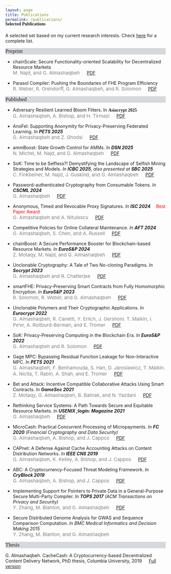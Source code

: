 ```yaml
---
layout: page
title: Publications
permalink: /publications/
---
```


<h4 style="font-family: 'Comic Sans MS'; margin-top: -30px;">Selected Publications</h4>

A selected set based on my current research interests. Check [here](https://scholar.google.com/citations?hl=en&user=QKIkII0AAAAJ&view_op=list_works&sortby=pubdate) for a complete list.<br/>

<div style="font-family: 'Comic Sans MS'; font-size:17px; background-color:rgb(213, 216, 220);margin-bottom:6px;">Preprint</div> 

* chainScale: Secure Functionality-oriented Scalability for Decentralized Resource Markets<br/> <span style="color:grey; font-size:15px;">M. Najd, and G. Almashaqbeh</span> &emsp; [PDF](https://arxiv.org/pdf/2509.20356)<br/>

* Parasol Compiler: Pushing the Boundaries of FHE Program Efficiency<br/>
  <span style="color:grey; font-size:15px;">R. Weber, R. Orendorff, G. Almashaqbeh, and R. Solomon</span> &emsp; [PDF](https://eprint.iacr.org/2025/1144.pdf)<br/>


<div style="font-family: 'Comic Sans MS'; font-size:17px; background-color:rgb(213, 216, 220);margin-bottom:6px;">Published</div> 

* Adversary Resilient Learned Bloom Filters. In <span style="font-family: Georgia, serif; font-weight: 600">Asiacrypt 2025</span><br/> <span style="color:grey; font-size:15px;">G. Almashaqbeh, A. Bishop, and H. Tirmazi</span> &emsp; [PDF](https://eprint.iacr.org/2024/754.pdf)<br/>

* AnoFel: Supporting Anonymity for Privacy-Preserving Federated Learning. _In **PETS 2025**_<br/> <span style="color:grey; font-size:15px;">G. Almashaqbeh and Z. Ghodsi</span> &emsp; [PDF](https://petsymposium.org/popets/2025/popets-2025-0051.pdf)<br/>

* ammBoost: State Growth Control for AMMs. _In **DSN 2025**_<br/> <span style="color:grey; font-size:15px;">N. Michel, M. Najd, and G. Almashaqbeh</span> &emsp; [PDF](https://eprint.iacr.org/2024/1021)<br/>

* SoK: Time to be Selfless?! Demystifying the Landscape of Selfish Mining Strategies and Models. _In **ICBC 2025**, also presented at **SBC 2025**_<br/> <span style="color:grey; font-size:15px;">C. Finkbeiner, M. Najd, J. Guskind, and G. Almashaqbeh</span> &emsp; [PDF](https://eprint.iacr.org/2025/43)<br/>

* Password-authenticated Cryptography from Consumable Tokens. _In **CSCML 2024**_<br/> <span style="color:grey; font-size:15px;">G. Almashaqbeh</span> &emsp; [PDF](https://eprint.iacr.org/2024/1283)<br/>

* Anonymous, Timed and Revocable Proxy Signatures. _In **ISC 2024**_ &emsp;<span style="color:red;">Best Paper Award</span><br/> <span style="color:grey; font-size:15px;">G. Almashaqbeh and A. Nitulescu</span>  &emsp; [PDF](https://eprint.iacr.org/2023/833)<br/>

* Competitive Policies for Online Collateral Maintenance. _In **AFT 2024**_<br/> <span style="color:grey; font-size:15px;">G. Almashaqbeh, S. Chen, and A. Russell</span> &emsp; [PDF](https://eprint.iacr.org/2024/1022)<br/>

* chainBoost: A Secure Performance Booster for Blockchain-based Resource Markets. _In **EuroS&P 2024**_<br/> <span style="color:grey; font-size:15px;">Z. Motaqy, M. Najd, and G. Almashaqbeh</span> &emsp; [PDF](https://eprint.iacr.org/2024/1020)<br/>

* Unclonable Cryptography: A Tale of Two No-cloning Paradigms. _In **Secrypt 2023**_<br/> <span style="color:grey; font-size:15px;">G. Almashaqbeh and R. Chatterjee</span> &emsp; [PDF](https://eprint.iacr.org/2023/702)<br/>

* smartFHE: Privacy-Preserving Smart Contracts from Fully Homomorphic Encryption. _In **EuroS&P 2023**_<br/> <span style="color:grey; font-size:15px;">R. Solomon, R. Weber, and G. Almashaqbeh</span> &emsp; [PDF](https://eprint.iacr.org/2021/133)<br/>

* Unclonable Polymers and Their Cryptographic Applications. _In **Eurocrypt 2022**_<br/> <span style="color:grey; font-size:15px;">G. Almashaqbeh, R. Canetti, Y. Erlich, J. Gershoni. T. Malkin, I. Pe’er, A. Roitburd-Berman, and E. Tromer</span> &emsp; [PDF](https://eprint.iacr.org/2022/658)<br/>

* SoK: Privacy-Preserving Computing in the Blockchain Era. _In **EuroS&P 2022**_<br/> <span style="color:grey; font-size:15px;">G. Almashaqbeh and R. Solomon</span> &emsp; [PDF](https://eprint.iacr.org/2021/727.pdf)<br/>

* Gage MPC: Bypassing Residual Function Leakage for Non-Interactive MPC. _In **PETS 2021**_<br/> <span style="color:grey; font-size:15px;">G. Almashaqbeh, F. Benhamouda, S. Han, D. Jaroslawicz, T. Malkin. A. Nicita, T. Rabin, A. Shah, and E. Tromer</span> &emsp; [PDF](https://eprint.iacr.org/2021/256)<br/>

* Bet and Attack: Incentive Compatible Collaborative Attacks Using Smart Contracts. _In **GameSec 2021**_<br/> <span style="color:grey; font-size:15px;">Z. Motaqy, G. Almashaqbeh, B. Bahrak, and N. Yazdani</span> &emsp; [PDF](https://arxiv.org/pdf/2010.12280.pdf)<br/>

* Rethinking Service Systems: A Path Towards Secure and Equitable Resource Markets. _In **USENIX ;login: Magazine 2021**_<br/> <span style="color:grey; font-size:15px;">G. Almashaqbeh</span> &emsp; [PDF](./preprint/almashaqbeh-login-21.pdf)<br/>

* MicroCash: Practical Concurrent Processing of Micropayments. _In **FC 2020** (Financial Cryptography and Data Security)_<br/> <span style="color:grey; font-size:15px;">G. Almashaqbeh, A. Bishop, and J. Cappos</span> &emsp; [PDF](https://arxiv.org/abs/1911.08520)<br/>
  
* CAPnet: A Defense Against Cache Accounting Attacks on Content Distribution Networks. _In **IEEE CNS 2019**_<br/> <span style="color:grey; font-size:15px;">G. Almashaqbeh, K. Kelley, A. Bishop, and J. Cappos</span> &emsp; [PDF](https://arxiv.org/abs/1906.10272)<br/>

* ABC: A Cryptocurrency-Focused Threat Modeling Framework. _In **CryBlock 2019**_<br/> <span style="color:grey; font-size:15px;">G. Almashaqbeh, A. Bishop, and J. Cappos</span> &emsp; [PDF](https://arxiv.org/abs/1903.03422)<br/>

* Implementing Support for Pointers to Private Data in a General-Purpose Secure Multi-Party Compiler. _In **TOPS 2017** (ACM Transactions on Privacy and Security)_<br/> <span style="color:grey; font-size:15px;">Y. Zhang, M. Blanton, and G. Almashaqbeh</span> &emsp; [PDF](https://arxiv.org/abs/1509.01763)<br/>

* Secure Distributed Genome Analysis for GWAS and Sequence Comparison Computation. _In BMC Medical Informatics and Decision Making 2015_<br/> <span style="color:grey; font-size:15px;">Y. Zhang, M. Blanton, and G. Almashaqbeh</span> 


<div style="font-family: 'Comic Sans MS'; font-size:17px; background-color:rgb(213, 216, 220);margin-bottom:6px;">Thesis</div> 

G. Almashaqbeh. CacheCash: A Cryptocurrency-based Decentralized Content Delivery Network, PhD thesis, Columbia University, 2019 &emsp; [Full version](https://academiccommons.columbia.edu/doi/10.7916/d8-kmv2-7n57)

